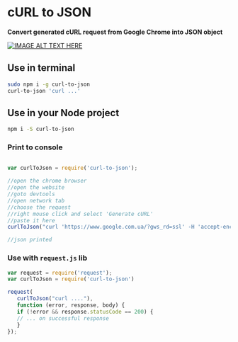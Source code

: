 # cURL to JSON

**Convert generated cURL request from Google Chrome into JSON object**

[![IMAGE ALT TEXT HERE](http://img.youtube.com/vi/T2skVvYdsPw/0.jpg)](http://www.youtube.com/watch?v=T2skVvYdsPw)

## Use in terminal 

```Bash
sudo npm i -g curl-to-json
curl-to-json 'curl ...'
```

## Use in your Node project

```Bash
npm i -S curl-to-json
```

### Print to console

```js

var curlToJson = require('curl-to-json');

//open the chrome browser 
//open the website 
//goto devtools
//open network tab
//choose the request
//right mouse click and select 'Generate cURL'
//paste it here
curlToJson("curl 'https://www.google.com.ua/?gws_rd=ssl' -H 'accept-encoding: gzip, deflate, sdch' -H 'accept-language: en-US,en;q=0.8,nl;q=0.6,ru;q=0.4' -H 'upgrade-insecure-requests: 1' -H 'user-agent: Mozilla/5.0 (Macintosh; Intel Mac OS X 10_10_3) AppleWebKit/537.36 (KHTML, like Gecko) Chrome/47.0.2526.106 Safari/537.36' -H 'accept: text/html,application/xhtml+xml,application/xml;q=0.9,image/webp,*/*;q=0.8' -H 'cache-control: max-age=0' -H 'authority: www.google.com.ua' -H 'cookie: _ga=GA1.1.1212792519.1435825203; SID=DQAAABQBAADGjXFxhpwxrvjjtvOyRgLexElmMzuwFV3UoTh1Co94oCiRkRz_XBJepigQvFIjW_hWpmDZe4Xeu-ZOIK08LDOdfs3x3ctQpconalfyZJA6Isj7BjT9fpL207uZAbmjzN-xhnXGTxZm0AVUDuleBmgM1BnYs5RJzAvLoY41ARyN4Hu5D74XO-kInOmbuNZtpPlBLPJfZGSKgY7AZqZv_4liQbSF3DqQt1-rGMzhTiF6NoLQGqk-hlEN0MrHba5fDAvJgDymY6h-jP7RgmdFVy9AkZ9uAl8p0kEHXYtTJwQzQrtkWSdcTNdW1skpkOXXbOzDfKbV7A9wbgd-oHjSiSGM5fawSttodqvVZItKATDGCjb3fWyLZZbaX14ZSE4LBUE; HSID=A0jJ6vuBIBcsgWWOP; SSID=ATkYMMCYCktH7FgHm; APISID=toy8eyQhrrrNi7gK/AWvhDOP4CT8R3Losw; SAPISID=pQEyh0-zu-ZuW01h/AeZPgCINYjneMUsJI; NID=75=eZAyojcehnLIwA2AdxP3Kot_ryJyV7U91oMRll6cmmIVJRYA43MZLAPbpngLON7zXM9zBiJ_bdS7muuara2j1jJPnUCnRtt2OzRz7KA1oAhPNbMVTgK4_0-n_doAQI_ymBDEIOj1Z5K9fVgVHMxNJ0zzUD3WTqIu1tHjK50y2uEY9Au2btlE3DdxsN7emUsS2QpuO0Um8x5rTXjuYxsPdQYjiwck5uewwH5JUZ1SmQpmBoFEVm6gzguNDvhB16N3gOgekKbGi4MyIVhNukkX8ckF5QmRC9-y5HxFs_9GM_oxByEk' -H 'x-client-data: CKO2yQEIwbbJAQj9lcoB' --compressed") 

//json printed
```

### Use with `request.js` lib

```js
var request = require('request');
var curlToJson = require('curl-to-json')

request(
   curlToJson("curl ...."), 
   function (error, response, body) {
   if (!error && response.statusCode == 200) {
   // ... on successful response
   }
});

```
